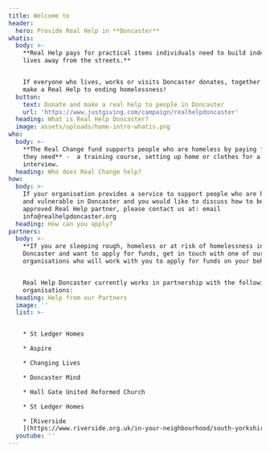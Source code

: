 ```yaml
---
title: Welcome to
header:
  hero: Provide Real Help in **Doncaster**
whatis:
  body: >-
    **Real Help pays for practical items individuals need to build independent
    lives away from the streets.**


    If everyone who lives, works or visits Doncaster donates, together we can
    make a Real Help to ending homelessness!
  button:
    text: Donate and make a real help to people in Doncaster
    url: 'https://www.justgiving.com/campaign/realhelpdoncaster'
  heading: What is Real Help Doncaster?
  image: assets/uploads/home-intro-whatis.png
who:
  body: >-
    **The Real Change fund supports people who are homeless by paying for items
    they need** -  a training course, setting up home or clothes for a job
    interview.
  heading: Who does Real Change help?
how:
  body: >-
    If your organisation provides a service to support people who are homeless
    and vulnerable in Doncaster and you would like to discuss how to become an
    approved Real Help partner, please contact us at: email
    info@realhelpdoncaster.org
  heading: How can you apply?
partners:
  body: >-
    **If you are sleeping rough, homeless or at risk of homelessness in
    Doncaster and want to apply for funds, get in touch with one of our partner
    organisations who will work with you to apply for funds on your behalf.**


    Real Help Doncaster currently works in partnership with the following
    organisations:
  heading: Help from our Partners
  image: ''
  list: >-


    * St Ledger Homes

    * Aspire

    * Changing Lives 

    * Doncaster Mind 

    * Hall Gate United Reformed Church 

    * St Ledger Homes 

    * [Riverside
    ](https://www.riverside.org.uk/in-your-neighbourhood/south-yorkshire/care-and-support/doncaster-homeless-floating-support-service/)
  youtube: ''
---
```


